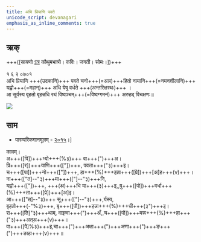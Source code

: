 ```yaml
---
title: अभि प्रियाणि पवते
unicode_script: devanagari  
emphasis_as_inline_comments: true
---
```


## ऋक्

+++([सायणो [ऽत्र](https://archive.org/details/SamaVedaSanhitaWithSayanabhashyaVolume2SatyavrataSamasrami1876bis_201803/page/n191) कौथुमभाष्ये। कविः। जगती। सोमः।])+++

१ ६ २ ०७०१   
अभि प्रियाणि +++(उदकानि)+++ पवते चनो+++(=अन्न)+++हितो नामानि+++(=नमनशीलानि)+++ यह्वो+++(=महान्)+++ अधि येषु वर्धते +++(अन्तरिक्षस्थः)+++ ।  
आ सूर्यस्य बृहतो बृहन्नधि रथं विष्वञ्चम्+++(=विष्वग्गमनं)+++ अरुहद् विचक्षणः॥

![](../../images/soma_moon_chandra.jpg)

## साम
- पारम्परिकगानमूलम् - [२०१५](https://archive.org/stream/sAmaveda-jaiminIya-paravastu-paramparA-docs/UDAKA%20SAANTHI%20SAAMAANI#page/n2/mode/1up&sa=D&ust=1542425956390000)।]
<div class="audioEmbed"  caption="रामानुजार्यः 1974 " src="https://archive
.org/download/jaiminIya-sAma-gAna-paravastu-tradition-rAmAnuja/kAvam.mp3"></div>
<div class="audioEmbed"  caption="गोपालार्यः 2015  " src="https://archive
.org/download/jaiminIya-sAma-gAna-paravastu-tradition-gopAla-2015/kAvam.mp3"></div>
<div class="audioEmbed"  caption="गोपाल-विश्वासयोर् अनुवचनम् 2018 1x" src="https://archive
.org/download/jaiminIya-sAma-gAna-paravastu-tradition-anuvachanam-gopAla-vishvAsa-2018/kAvam.mp3"></div>
<div class="audioEmbed"  caption="गोपाल-विश्वासयोर् अनुवचनम् 2018 1.5x" src="https://archive
.org/download/jaiminIya-sAma-gAna-paravastu-tradition-anuvachanam-gopAla-vishvAsa-2018-150p-speed/kAvam.mp3"></div>


कावम्।  
अ+++([पि])+++भ्यो+++(%३)+++ वा+++(")+++अ।  
प्रि+++([र])+++याणि+++(["])+++, पवता+++("३)+++इ।  
च+++([पा])+++नो+++(["])+++, हा+++(%)+++इता+++([प्रे])+++[अ]ह+++(v)+++।  
ना+++(["त]--"३)+++मा+++(["]--"३)+++नि,  
यह्वो+++(["])+++, +++(~~अ~~)+++धि या+++(३)+++इ,,षु+++([पो])+++वर्धा+++(%)+++ता+++([प्रे])+++[अ]इ।  
आ+++(["त]--"३)+++ सू+++(["]--"३)+++,र्यस्य,  
बृहतो+++(-"%३)+++, बृ+++([पौ])+++हन्ना+++(%)+++धी+++(३")+++इ।  
रा+++([ति]"३)+++थाम्, वाइष्वा+++(")+++अँ,,च+++([पौ])+++मरू+++(%)+++हा+++("३)+++अत्अ+++(v)+++।  
वा+++([पै]%३)+++इ,चा+++(")+++अक्षा+++(")+++अणा+++(")+++ङ+++(")+++ङाहा+++(v)+++॥  
